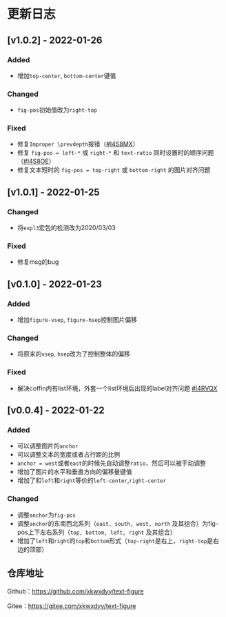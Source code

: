# 更新日志

## [v1.0.2] - 2022-01-26
### Added
- 增加`top-center`, `bottom-center`键值

### Changed
- `fig-pos`初始值改为`right-top`

### Fixed
- 修复`Improper \prevdepth`报错（[#I4S8MX](https://gitee.com/xkwxdyy/text-figure/issues/I4S8MX)）
- 修复 `fig-pos = left-*` 或 `right-*` 和 `text-ratio` 同时设置时的顺序问题（[#I4S8OE](https://gitee.com/xkwxdyy/text-figure/issues/I4S8OE)）
- 修复文本短时的 `fig-pos = top-right` 或 `bottom-right` 的图片对齐问题


## [v1.0.1] - 2022-01-25
### Changed
- 将`expl3`宏包的检测改为2020/03/03

### Fixed
- 修复msg的bug


## [v0.1.0] - 2022-01-23
### Added
- 增加`figure-vsep`, `figure-hsep`控制图片偏移

### Changed
- 将原来的`vsep`, `hsep`改为了控制整体的偏移


### Fixed

- 解决coffin内有list环境，外套一个list环境后出现的label对齐问题 [#I4RVQX](https://gitee.com/xkwxdyy/text-figure/issues/I4RVQX)

## [v0.0.4] - 2022-01-22

### Added

- 可以调整图片的`anchor`
- 可以调整文本的宽度或者占行距的比例
- `anchor = west`或者`east`的时候先自动调整`ratio`，然后可以被手动调整
- 增加了图片的水平和垂直方向的偏移量键值
- 增加了和`left`和`right`等价的`left-center`,`right-center`

### Changed

- 调整`anchor`为`fig-pos`
- 调整`anchor`的东南西北系列（`east, south, west, north` 及其组合）为fig-pos上下左右系列（`top, bottom, left, right` 及其组合）
- 增加了`left`和`right`的`top`和`bottom`形式（`top-right`是右上，`right-top`是右边的顶部）

## 仓库地址

Github：https://github.com/xkwxdyy/text-figure

Gitee：https://gitee.com/xkwxdyy/text-figure

